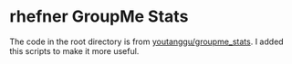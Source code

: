 # rhefner GroupMe Stats
The code in the root directory is from [youtanggu/groupme_stats](https://github.com/youyanggu/groupme_stats). I added this scripts to make it more useful.

